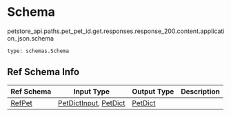 # Schema
petstore_api.paths.pet_pet_id.get.responses.response_200.content.application_json.schema
```
type: schemas.Schema
```

## Ref Schema Info
Ref Schema | Input Type | Output Type | Description
---------- | ---------- | ----------- | ------------
[RefPet](ref_pet.md) | [PetDictInput](#petdictinput), [PetDict](#petdict) | [PetDict](#petdict) |
